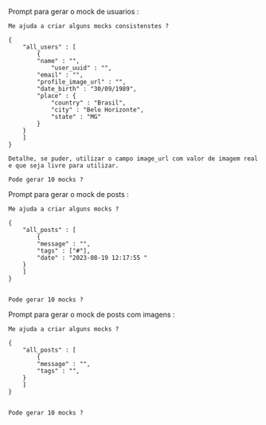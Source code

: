 Prompt para gerar o mock de usuarios :

```
Me ajuda a criar alguns mocks consistenstes ?

{
    "all_users" : [
        {
	    "name" : "",
            "user_uuid" : "",
	    "email" : "",
	    "profile_image_url" : "",
	    "date_birth" : "30/09/1989",
        "place" : {
            "country" : "Brasil",
            "city" : "Belo Horizonte",
            "state" : "MG"
        }
	}
    ]
}

Detalhe, se puder, utilizar o campo image_url com valor de imagem real e que seja livre para utilizar.

Pode gerar 10 mocks ?
```

Prompt para gerar o mock de posts :

```
Me ajuda a criar alguns mocks ?

{
    "all_posts" : [
        {
	    "message" : "",
	    "tags" : ["#"],
        "date" : "2023-08-19 12:17:55 "
	}
    ]
}


Pode gerar 10 mocks ?

```

Prompt para gerar o mock de posts com imagens :


```
Me ajuda a criar alguns mocks ?

{
    "all_posts" : [
        {
	    "message" : "",
	    "tags" : "",
	}
    ]
}


Pode gerar 10 mocks ?

```